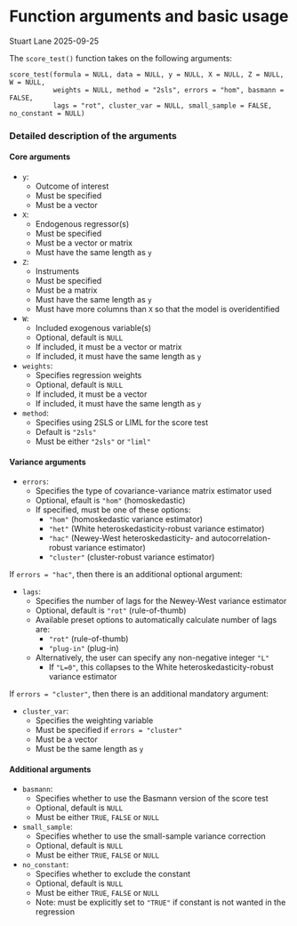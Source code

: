 Function arguments and basic usage
================
Stuart Lane
2025-09-25

The `score_test()` function takes on the following arguments:

    score_test(formula = NULL, data = NULL, y = NULL, X = NULL, Z = NULL, W = NULL, 
               weights = NULL, method = "2sls", errors = "hom", basmann = FALSE,
               lags = "rot", cluster_var = NULL, small_sample = FALSE, no_constant = NULL)

### Detailed description of the arguments

#### Core arguments

- `y`:
  - Outcome of interest
  - Must be specified
  - Must be a vector
- `X`:
  - Endogenous regressor(s)
  - Must be specified
  - Must be a vector or matrix
  - Must have the same length as `y`
- `Z`:
  - Instruments
  - Must be specified
  - Must be a matrix
  - Must have the same length as `y`
  - Must have more columns than `X` so that the model is overidentified
- `W`:
  - Included exogenous variable(s)
  - Optional, default is `NULL`
  - If included, it must be a vector or matrix
  - If included, it must have the same length as `y`
- `weights`:
  - Specifies regression weights
  - Optional, default is `NULL`
  - If included, it must be a vector
  - If included, it must have the same length as `y`
- `method`:
  - Specifies using 2SLS or LIML for the score test
  - Default is `"2sls"`
  - Must be either `"2sls"` or `"liml"`

#### Variance arguments

- `errors`:
  - Specifies the type of covariance-variance matrix estimator used
  - Optional, efault is `"hom"` (homoskedastic)
  - If specified, must be one of these options:
    - `"hom"` (homoskedastic variance estimator)
    - `"het"` (White heteroskedasticity-robust variance estimator)
    - `"hac"` (Newey-West heteroskedasticity- and autocorrelation-robust
      variance estimator)
    - `"cluster"` (cluster-robust variance estimator)

If `errors = "hac"`, then there is an additional optional argument:

- `lags`:
  - Specifies the number of lags for the Newey-West variance estimator
  - Optional, default is `"rot"` (rule-of-thumb)
  - Available preset options to automatically calculate number of lags
    are:
    - `"rot"` (rule-of-thumb)
    - `"plug-in"` (plug-in)
  - Alternatively, the user can specify any non-negative integer `"L"`
    - If `"L=0"`, this collapses to the White heteroskedasticity-robust
      variance estimator

If `errors = "cluster"`, then there is an additional mandatory argument:

- `cluster_var`:
  - Specifies the weighting variable
  - Must be specified if `errors = "cluster"`
  - Must be a vector
  - Must be the same length as `y`

#### Additional arguments

- `basmann`:
  - Specifies whether to use the Basmann version of the score test
  - Optional, default is `NULL`
  - Must be either `TRUE`, `FALSE` or `NULL`
- `small_sample`:
  - Specifies whether to use the small-sample variance correction
  - Optional, default is `NULL`
  - Must be either `TRUE`, `FALSE` or `NULL`
- `no_constant`:
  - Specifies whether to exclude the constant
  - Optional, default is `NULL`
  - Must be either `TRUE`, `FALSE` or `NULL`
  - Note: must be explicitly set to `"TRUE"` if constant is not wanted
    in the regression
